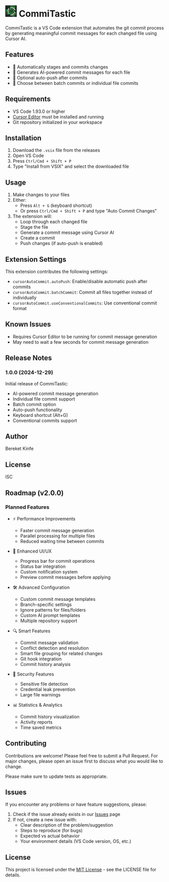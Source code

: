 # <img src="images/icon.png" width="36" height="36" alt="CommiTastic"> CommiTastic

CommiTastic is a VS Code extension that automates the git commit process by generating meaningful commit messages for each changed file using Cursor AI.

## Features

- 🔄 Automatically stages and commits changes
- 📝 Generates AI-powered commit messages for each file
- 🚀 Optional auto-push after commits
- 🎯 Choose between batch commits or individual file commits

## Requirements

- VS Code 1.93.0 or higher
- [Cursor Editor](https://cursor.sh/) must be installed and running
- Git repository initialized in your workspace

## Installation

1. Download the `.vsix` file from the releases
2. Open VS Code
3. Press `Ctrl/Cmd + Shift + P`
4. Type "Install from VSIX" and select the downloaded file

## Usage

1. Make changes to your files
2. Either:
   - Press `Alt + G` (keyboard shortcut)
   - Or press `Ctrl/Cmd + Shift + P` and type "Auto Commit Changes"
3. The extension will:
   - Loop through each changed file
   - Stage the file
   - Generate a commit message using Cursor AI
   - Create a commit
   - Push changes (if auto-push is enabled)

## Extension Settings

This extension contributes the following settings:

* `cursorAutoCommit.autoPush`: Enable/disable automatic push after commits
* `cursorAutoCommit.batchCommit`: Commit all files together instead of individually
* `cursorAutoCommit.useConventionalCommits`: Use conventional commit format

## Known Issues

- Requires Cursor Editor to be running for commit message generation
- May need to wait a few seconds for commit message generation

## Release Notes

### 1.0.0 (2024-12-29)

Initial release of CommiTastic:
- AI-powered commit message generation
- Individual file commit support
- Batch commit option
- Auto-push functionality
- Keyboard shortcut (Alt+G)
- Conventional commits support

## Author

Bereket Kinfe

## License

ISC

## Roadmap (v2.0.0)

### Planned Features
- ⚡ Performance Improvements
  - Faster commit message generation
  - Parallel processing for multiple files
  - Reduced waiting time between commits

- 🎨 Enhanced UI/UX
  - Progress bar for commit operations
  - Status bar integration
  - Custom notification system
  - Preview commit messages before applying

- 🛠 Advanced Configuration
  - Custom commit message templates
  - Branch-specific settings
  - Ignore patterns for files/folders
  - Custom AI prompt templates
  - Multiple repository support

- 🔍 Smart Features
  - Commit message validation
  - Conflict detection and resolution
  - Smart file grouping for related changes
  - Git hook integration
  - Commit history analysis

- 🔐 Security Features
  - Sensitive file detection
  - Credential leak prevention
  - Large file warnings

- 📊 Statistics & Analytics
  - Commit history visualization
  - Activity reports
  - Time saved metrics

## Contributing

Contributions are welcome! Please feel free to submit a Pull Request. For major changes, please open an issue first to discuss what you would like to change.

Please make sure to update tests as appropriate.

## Issues

If you encounter any problems or have feature suggestions, please:
1. Check if the issue already exists in our [Issues](https://github.com/bekione/commit-tastic/issues) page
2. If not, create a new issue with:
   - Clear description of the problem/suggestion
   - Steps to reproduce (for bugs)
   - Expected vs actual behavior
   - Your environment details (VS Code version, OS, etc.)

## License

This project is licensed under the [MIT License](LICENSE) - see the LICENSE file for details.
